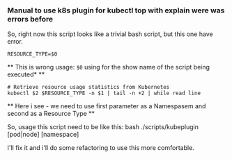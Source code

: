 ### Manual to use k8s plugin for kubectl top with explain were was errors before

So, right now this script looks like a trivial bash script, but this one have error.

```
RESOURCE_TYPE=$0
```
** This is wrong usage: `$0` using for the show name of the script being executed* **
```
# Retrieve resource usage statistics from Kubernetes
kubectl $2 $RESOURCE_TYPE -n $1 | tail -n +2 | while read line
```
** Here i see - we need to use first parameter as a Namespasem and second as a Resource Type **

So, usage this script need to be like this:
bash ./scripts/kubeplugin [pod|node] [namespace]

I'll fix it and i'll do some refactoring to use this more comfortable.


